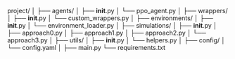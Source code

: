 project/
│
├── agents/
│   ├── __init__.py
│   └── ppo_agent.py
│
├── wrappers/
│   ├── __init__.py
│   └── custom_wrappers.py
│
├── environments/
│   ├── __init__.py
│   └── environment_loader.py
│
├── simulations/
│   ├── __init__.py
│   ├── approach0.py
│   ├── approach1.py
│   ├── approach2.py
│   └── approach3.py
│
├── utils/
│   ├── __init__.py
│   └── helpers.py
│
├── config/
│   └── config.yaml
│
├── main.py
└── requirements.txt



